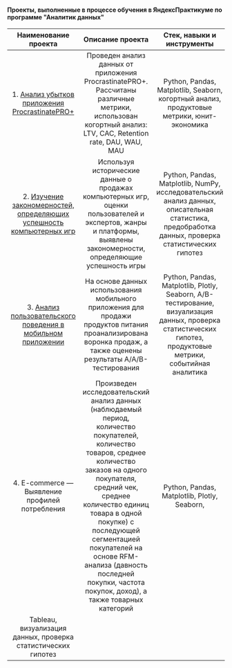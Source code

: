 #### Проекты, выполненные в процессе обучения в ЯндексПрактикуме по программе "Аналитик данных"


| Наименование проекта | Описание проекта| Стек, навыки и инструменты |
|:-------------: |:---------------:| :-------------:|
|  1. [Анализ убытков приложения ProcrastinatePRO+](https://github.com/Uhmilochka/Portfolio/tree/main/Project%201)   | Проведен анализ данных от приложения ProcrastinatePRO+. Рассчитаны различные метрики, использован когортный анализ: LTV, CAC, Retention rate, DAU, WAU, MAU |  Python, Pandas, Matplotlib, Seaborn, когортный анализ, продуктовые метрики, юнит-экономика  |
| 2. [Изучение закономерностей, определяющих успешность компьютерных игр](https://github.com/Uhmilochka/Portfolio/tree/main/Project%202) | Используя исторические данные о продажах компьютерных игр, оценки пользователей и экспертов, жанры и платформы, выявлены закономерности, определяющие успешность игры  | Python, Pandas, Matplotlib, NumPy, исследовательский анализ данных, описательная статистика, предобработка данных, проверка статистических гипотез |
| 3. [Анализ пользовательского поведения в мобильном приложении](https://github.com/Uhmilochka/Portfolio/tree/main/Project%203) | На основе данных использования мобильного приложения для продажи продуктов питания проанализирована воронка продаж, а также оценены результаты A/A/B-тестирования | Python, Pandas, Matplotlib, Plotly, Seaborn, A/B-тестирование, визуализация данных, проверка статистических гипотез, продуктовые метрики, событийная аналитика |
| 4. E-commerce — Выявление профилей потребления | Произведен исследовательский анализ данных (наблюдаемый период, количество покупателей, количество товаров, среднее количество заказов на одного покупателя, средний чек, среднее количество единиц товара в одной покупке) с последующей сегментацией покупателей на основе RFM-анализа (давность последней покупки, частота покупок, доход), а также товарных категорий | Python, Pandas, Matplotlib, Plotly, Seaborn, 
 Tableau, визуализация данных, проверка статистических гипотез|
